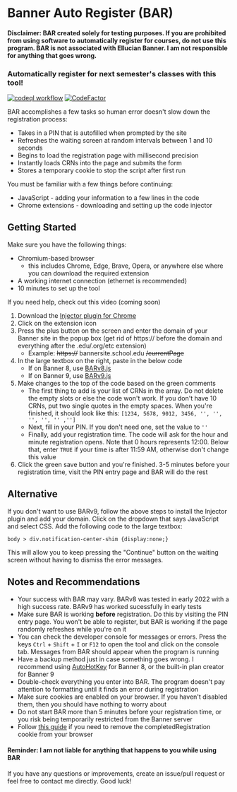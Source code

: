 # Banner Auto Register (BAR)
#### Disclaimer: BAR created solely for testing purposes. If you are prohibited from using software to automatically register for courses, do not use this program. BAR is not associated with Ellucian Banner. I am not responsible for anything that goes wrong.

### Automatically register for next semester's classes with this tool!
<a href="https://github.com/cm090/banner-auto-register/actions/workflows/codeql-analysis.yml">![codeql workflow](https://github.com/cm090/banner-auto-register/actions/workflows/codeql-analysis.yml/badge.svg)</a>
[![CodeFactor](https://www.codefactor.io/repository/github/cm090/banner-auto-register/badge)](https://www.codefactor.io/repository/github/cm090/banner-auto-register)

BAR accomplishes a few tasks so human error doesn't slow down the registration process:
- Takes in a PIN that is autofilled when prompted by the site
- Refreshes the waiting screen at random intervals between 1 and 10 seconds
- Begins to load the registration page with millisecond precision
- Instantly loads CRNs into the page and submits the form
- Stores a temporary cookie to stop the script after first run

You must be familiar with a few things before continuing:
- JavaScript - adding your information to a few lines in the code
- Chrome extensions - downloading and setting up the code injector

## Getting Started
Make sure you have the following things:
- Chromium-based browser
  - this includes Chrome, Edge, Brave, Opera, or anywhere else where you can download the required extension
- A working internet connection (ethernet is recommended)
- 10 minutes to set up the tool

If you need help, check out this video (coming soon)

1. Download the <a href="https://chrome.google.com/webstore/detail/injector/bfdonckegflhbiamlmidciapolfccmmb" target="_blank">Injector plugin for Chrome</a>
2. Click on the extension icon
3. Press the plus button on the screen and enter the domain of your Banner site in the popup box (get rid of https:// before the domain and everything after the .edu/.org/etc extension)
   - Example: ~~https://~~ bannersite.school.edu ~~/currentPage~~
5. In the large textbox on the right, paste in the below code
   - If on Banner 8, use <a href="https://github.com/cm090/banner-auto-register/blob/main/BARv8.js" target="_blank">BARv8.js</a>
   - If on Banner 9, use <a href="https://github.com/cm090/banner-auto-register/blob/main/BARv9.js" target="_blank">BARv9.js</a>
6. Make changes to the top of the code based on the green comments
   - The first thing to add is your list of CRNs in the array. Do not delete the empty slots or else the code won't work. If you don't have 10 CRNs, put two single quotes in the empty spaces. When you're finished, it should look like this: `[1234, 5678, 9012, 3456, '', '', '', '', '' ,'']`
   - Next, fill in your PIN. If you don't need one, set the value to `''`
   - Finally, add your registration time. The code will ask for the hour and minute registration opens. Note that 0 hours represents 12:00. Below that, enter `TRUE` if your time is after 11:59 AM, otherwise don't change this value
7. Click the green save button and you're finished. 3-5 minutes before your registration time, visit the PIN entry page and BAR will do the rest

## Alternative
If you don't want to use BARv9, follow the above steps to install the Injector plugin and add your domain. Click on the dropdown that says JavaScript and select CSS. Add the following code to the large textbox:
```
body > div.notification-center-shim {display:none;}
```
This will allow you to keep pressing the "Continue" button on the waiting screen without having to dismiss the error messages.

## Notes and Recommendations
- Your success with BAR may vary. BARv8 was tested in early 2022 with a high success rate. BARv9 has worked sucessfully in early tests
- Make sure BAR is working **before** registration. Do this by visiting the PIN entry page. You won't be able to register, but BAR is working if the page randomly refreshes while you're on it
- You can check the developer console for messages or errors. Press the keys `Ctrl` + `Shift` + `I` or `F12` to open the tool and click on the console tab. Messages from BAR should appear when the program is running
- Have a backup method just in case something goes wrong. I recommend using <a href="https://autohotkey.com" target="_blank">AutoHotKey</a> for Banner 8, or the built-in plan creator for Banner 9
- Double-check everything you enter into BAR. The program doesn't pay attention to formatting until it finds an error during registration
- Make sure cookies are enabled on your browser. If you haven't disabled them, then you should have nothing to worry about
- Do not start BAR more than 5 minutes before your registration time, or you risk being temporarily restricted from the Banner server
- Follow [this guide](https://github.com/cm090/banner-auto-register/blob/main/remove-cookies.md) if you need to remove the completedRegistration cookie from your browser

#### Reminder: I am not liable for anything that happens to you while using BAR

If you have any questions or improvements, create an issue/pull request or feel free to contact me directly. Good luck!
